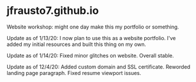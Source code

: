 # jfrausto7.github.io
Website workshop: might one day make this my portfolio or something.

Update as of 1/13/20: I now plan to use this as a website portfolio. I've added my initial resources and built this thing on my own.

Update as of 1/14/20: Fixed minor glitches on website. Overall stable.

Update as of 12/4/20: Added custom domain and SSL certificate. Reworded landing page paragraph. Fixed resume viewport issues.
